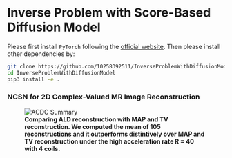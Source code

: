 # Inverse Problem with Score-Based Diffusion Model
Please first install `PyTorch` following the [official website](https://pytorch.org/). Then please install other 
dependencies by:
```bash
git clone https://github.com/10258392511/InverseProblemWithDiffusionModel
cd InverseProblemWithDiffusionModel
pip3 install -e .
```
### NCSN for 2D Complex-Valued MR Image Reconstruction
<figure>
    <img src="readme_images/acdc_summary.gif" alt="ACDC Summary">
    <figcaption><b>Comparing ALD reconstruction with MAP and TV reconstruction. We computed the mean of 105 reconstructions and it outperforms distintively over MAP and TV reconstruction under the high acceleration rate R = 40 with 4 coils.</b></figcaption>
</figure>
